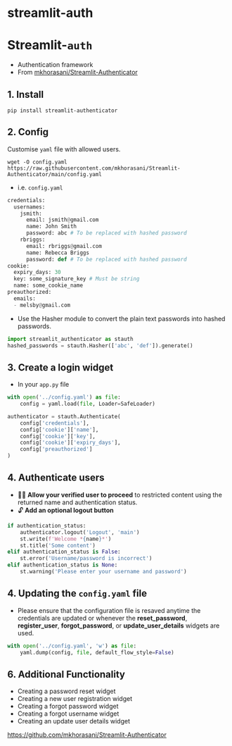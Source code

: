 # streamlit-auth

# Streamlit-`auth`

- Authentication framework
- From [mkhorasani/Streamlit-Authenticator](https://github.com/mkhorasani/Streamlit-Authenticator)

## 1. Install

`pip install streamlit-authenticator`

## 2. Config

Customise `yaml` file with allowed users.

```
wget -O config.yaml https://raw.githubusercontent.com/mkhorasani/Streamlit-Authenticator/main/config.yaml
```

- i.e. `config.yaml`

```python
credentials:
  usernames:
    jsmith:
      email: jsmith@gmail.com
      name: John Smith
      password: abc # To be replaced with hashed password
    rbriggs:
      email: rbriggs@gmail.com
      name: Rebecca Briggs
      password: def # To be replaced with hashed password
cookie:
  expiry_days: 30
  key: some_signature_key # Must be string
  name: some_cookie_name
preauthorized:
  emails:
  - melsby@gmail.com
```

- Use the Hasher module to convert the plain text passwords into hashed passwords.

```python
import streamlit_authenticator as stauth
hashed_passwords = stauth.Hasher(['abc', 'def']).generate()
```

## 3. Create a login widget

- In your `app.py` file

```python
with open('../config.yaml') as file:
    config = yaml.load(file, Loader=SafeLoader)

authenticator = stauth.Authenticate(
    config['credentials'],
    config['cookie']['name'],
    config['cookie']['key'],
    config['cookie']['expiry_days'],
    config['preauthorized']
)
```

## 4. Authenticate users

- 🔐✅ **Allow your verified user to proceed** to restricted content using the returned name and authentication status.
- 🔓 **Add an optional logout button**

```python
if authentication_status:
    authenticator.logout('Logout', 'main')
    st.write(f'Welcome *{name}*')
    st.title('Some content')
elif authentication_status is False:
    st.error('Username/password is incorrect')
elif authentication_status is None:
    st.warning('Please enter your username and password')
```

## 4. Updating the `config.yaml` file

- Please ensure that the configuration file is resaved anytime the credentials are updated or whenever the **reset_password**, **register_user**, **forgot_password**, or **update_user_details** widgets are used.

```python
with open('../config.yaml', 'w') as file:
    yaml.dump(config, file, default_flow_style=False)
```

## 6. Additional Functionality

- Creating a password reset widget
- Creating a new user registration widget
- Creating a forgot password widget
- Creating a forgot username widget
- Creating an update user details widget

https://github.com/mkhorasani/Streamlit-Authenticator
